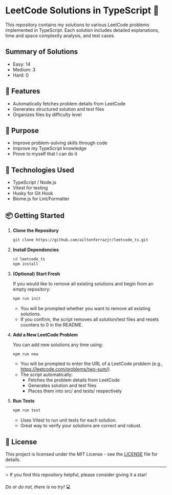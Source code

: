 # LeetCode Solutions in TypeScript 🚀

This repository contains my solutions to various LeetCode problems implemented in TypeScript.
Each solution includes detailed explanations, time and space complexity analysis, and test cases.

## Summary of Solutions
- Easy: 14
- Medium: 3
- Hard: 0

## 🚀 Features

- Automatically fetches problem details from LeetCode
- Generates structured solution and test files
- Organizes files by difficulty level

## 🎯 Purpose

- Improve problem-solving skills through code
- Improve my TypeScript knowledge
- Prove to myself that I can do it

## 🔧 Technologies Used

- TypeScript / Node.js
- Vitest for testing
- Husky for Git Hook
- Biome.js for Lint/Formatter

## 📦 Getting Started

1. **Clone the Repository**  

   ```bash
   git clone https://github.com/ailtonferrazjr/leetcode_ts.git
    ```

2. **Install Dependencies**


    ```bash
    cd leetcode_ts
    npm install
    ```

3. **(Optional) Start Fresh**

    If you would like to remove all existing solutions and begin from an empty repository:


    ```bash
    npm run init
    ```

    - You will be prompted whether you want to remove all existing solutions.
    - If you confirm, the script removes all solution/test files and resets counters to 0 in the README.

4. **Add a New LeetCode Problem**

    You can add new solutions any time using:

    ```bash
    npm run new
    ```

    - You will be prompted to enter the URL of a LeetCode problem (e.g., https://leetcode.com/problems/two-sum/).
    - The script automatically:
        - Fetches the problem details from LeetCode
        - Generates solution and test files
        - Places them into src/<difficulty> and tests/<difficulty> respectively


5. **Run Tests**

    ```bash
    npm run test
    ```

    - Uses Vitest to run unit tests for each solution.
    - Great way to verify your solutions are correct and robust.

## 📜 License

This project is licensed under the MIT License - see the [LICENSE](LICENSE) file for details.

---

⭐️ If you find this repository helpful, please consider giving it a star!

*Do or do not, there is no try!* 💻
